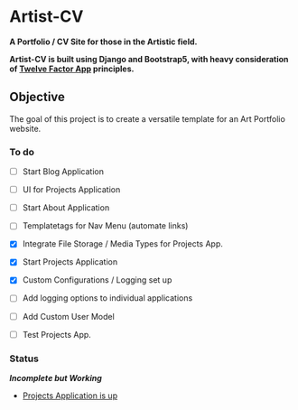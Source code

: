 # Artist-CV
**A Portfolio / CV Site for those in the Artistic field.**

**Artist-CV is built using Django and Bootstrap5, with heavy consideration of [Twelve Factor App](https://12factor.net/) principles.**

## Objective 
The goal of this project is to create a versatile template for an Art Portfolio website. 

### To do
* [ ] Start Blog Application
* [ ] UI for Projects Application
* [ ] Start About Application
* [ ] Templatetags for Nav Menu (automate links)
* [x] Integrate File Storage / Media Types for Projects App.
* [x] Start Projects Application
* [x] Custom Configurations / Logging set up 
* [ ] Add logging options to individual applications
* [ ] Add Custom User Model 
* [ ] Test Projects App.


### Status 
***Incomplete but Working***
* [Projects Application is up](http://ldixon.pythonanywhere.com/projects/)


 
